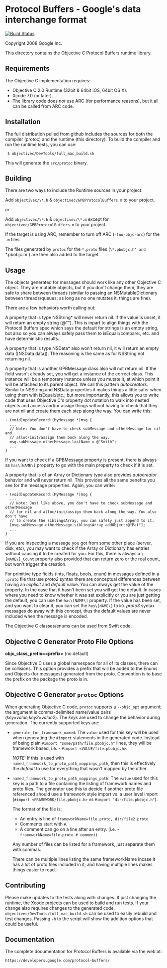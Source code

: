Protocol Buffers - Google's data interchange format
===================================================

[![Build Status](https://travis-ci.org/google/protobuf.svg?branch=master)](https://travis-ci.org/google/protobuf)

Copyright 2008 Google Inc.

This directory contains the Objective C Protocol Buffers runtime library.

Requirements
------------

The Objective C implementation requires:

- Objective C 2.0 Runtime (32bit & 64bit iOS, 64bit OS X).
- Xcode 7.0 (or later).
- The library code does *not* use ARC (for performance reasons), but it all can
  be called from ARC code.

Installation
------------

The full distribution pulled from github includes the sources for both the
compiler (protoc) and the runtime (this directory). To build the compiler
and run the runtime tests, you can use:

     $ objectivec/DevTools/full_mac_build.sh

This will generate the `src/protoc` binary.

Building
--------

There are two ways to include the Runtime sources in your project:

Add `objectivec/\*.h` & `objectivec/GPBProtocolBuffers.m` to your project.

*or*

Add `objectivec/\*.h` & `objectivec/\*.m` except for
`objectivec/GPBProtocolBuffers.m` to your project.


If the target is using ARC, remember to turn off ARC (`-fno-objc-arc`) for the
`.m` files.

The files generated by `protoc` for the `*.proto` files (`\*.pbobjc.h' and
`\*.pbobjc.m`) are then also added to the target.

Usage
-----

The objects generated for messages should work like any other Objective C
object. They are mutable objects, but if you don't change them, they are safe
to share between threads (similar to passing an NSMutableDictionary between
threads/queues; as long as no one mutates it, things are fine).

There are a few behaviors worth calling out:

A property that is type NSString\* will never return nil. If the value is
unset, it will return an empty string (@""). This is inpart to align things
with the Protocol Buffers spec which says the default for strings is an empty
string, but also so you can always safely pass them to isEqual:/compare:, etc.
and have deterministic results.

A property that is type NSData\* also won't return nil, it will return an empty
data ([NSData data]). The reasoning is the same as for NSString not returning
nil.

A property that is another GPBMessage class also will not return nil. If the
field wasn't already set, you will get a instance of the correct class. This
instance will be a temporary instance unless you mutate it, at which point it
will be attached to its parent object. We call this pattern *autocreators*.
Similar to NSString and NSData properties it makes things a little safer when
using them with isEqual:/etc.; but more importantly, this allows you to write
code that uses Objective C's property dot notation to walk into nested objects
and access and/or assign things without having to check that they are not nil
and create them each step along the way. You can write this:

```
- (void)updateRecord:(MyMessage *)msg {
  ...
  // Note: You don't have to check subMessage and otherMessage for nil and
  // alloc/init/assign them back along the way.
  msg.subMessage.otherMessage.lastName = @"Smith";
  ...
}
```

If you want to check if a GPBMessage property is present, there is always as
`has\[NAME\]` property to go with the main property to check if it is set.

A property that is of an Array or Dictionary type also provides *autocreator*
behavior and will never return nil. This provides all the same benefits you
see for the message properties. Again, you can write:

```
- (void)updateRecord:(MyMessage *)msg {
  ...
  // Note: Just like above, you don't have to check subMessage and otherMessage
  // for nil and alloc/init/assign them back along the way. You also don't have
  // to create the siblingsArray, you can safely just append to it.
  [msg.subMessage.otherMessage.siblingsArray addObject:@"Pat"];
  ...
}
```

If you are inspecting a message you got from some other place (server, disk,
etc), you may want to check if the Array or Dictionary has entries without
causing it to be created for you. For this, there is always a `\[NAME\]_Count`
property also provided that can return zero or the real count, but won't trigger
the creation.

For primitive type fields (ints, floats, bools, enum) in messages defined in a
`.proto` file that use *proto2* syntax there are conceptual differences between
having an *explicit* and *default* value. You can always get the value of the
property. In the case that it hasn't been set you will get the default. In
cases where you need to know whether it was set explicitly or you are just
getting the default, you can use the `has\[NAME\]` property. If the value has
been set, and you want to clear it, you can set the `has\[NAME\]` to `NO`.
*proto3* syntax messages do away with this concept, thus the default values are
never included when the message is encoded.

The Objective C classes/enums can be used from Swift code.

Objective C Generator Proto File Options
----------------------------------------

**objc_class_prefix=\<prefix\>** (no default)

Since Objective C uses a global namespace for all of its classes, there can
be collisions. This option provides a prefix that will be added to the Enums
and Objects (for messages) generated from the proto. Convention is to base
the prefix on the package the proto is in.

Objective C Generator `protoc` Options
--------------------------------------

When generating Objective C code, `protoc` supports a `--objc_opt` argument; the
argument is comma-delimited name/value pairs (_key=value,key2=value2_). The
_keys_ are used to change the behavior during generation. The currently
supported keys are:

  * `generate_for_framework_named`: The `value` used for this key will be used
    when generating the `#import` statements in the generated code.  Instead
    of being plain `#import "some/path/file.pbobjc.h"` lines, they will be
    framework based, i.e. - `#import <VALUE/file.pbobjc.h>`.

    _NOTE:_ If this is used with `named_framework_to_proto_path_mappings_path`,
    then this is effectively the _default_ to use for everything that wasn't
    mapped by the other.

  * `named_framework_to_proto_path_mappings_path`: The `value` used for this key
    is a path to a file containing the listing of framework names and proto
    files. The generator use this to decide if another proto file referenced
    should use a framework style import vs. a user level import
    (`#import <FRAMEWORK/file.pbobjc.h>` vs `#import "dir/file.pbobjc.h"`).

    The format of the file is:
      * An entry is line of `frameworkName=file.proto, dir/file2.proto`.
      * Comments start with `#`.
      * A comment can go on a line after an entry.
        (i.e. - `frameworkName=file.proto # comment`)

    Any number of files can be listed for a framework, just separate them with
    commas.

    There can be multiple lines listing the same frameworkName incase it has a
    lot of proto files included in it; and having multiple lines makes things
    easier to read.

Contributing
------------

Please make updates to the tests along with changes. If just changing the
runtime, the Xcode projects can be used to build and run tests. If your change
also requires changes to the generated code,
`objectivec/DevTools/full_mac_build.sh` can be used to easily rebuild and test
changes. Passing `-h` to the script will show the addition options that could
be useful.

Documentation
-------------

The complete documentation for Protocol Buffers is available via the
web at:

    https://developers.google.com/protocol-buffers/
